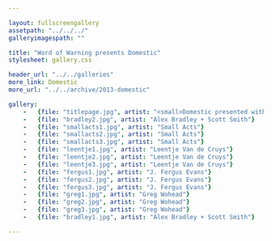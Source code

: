 ```yaml
---

layout: fullscreengallery
assetpath: "../../../"
galleryimagespath: ""

title: "Word of Warning presents Domestic"
stylesheet: gallery.css

header_url: "../../galleries"
more_link: Domestic
more_url: "../../archive/2013-domestic"

gallery:
    -   {file: "titlepage.jpg", artist: "<small>Domestic presented with Guinness Northern Counties, Z-arts + City Response Limited, November 2013</small>", show: "<small>Images copyright &copy;2013 Word of Warning</small>"}
    -   {file: "bradley2.jpg", artist: "Alex Bradley + Scott Smith"}
    -   {file: "smallacts1.jpg", artist: "Small Acts"}
    -   {file: "smallacts2.jpg", artist: "Small Acts"}
    -   {file: "smallacts3.jpg", artist: "Small Acts"}
    -   {file: "leentje1.jpg", artist: "Leentje Van de Cruys"}
    -   {file: "leentje2.jpg", artist: "Leentje Van de Cruys"}
    -   {file: "leentje3.jpg", artist: "Leentje Van de Cruys"}
    -   {file: "fergus1.jpg", artist: "J. Fergus Evans"}
    -   {file: "fergus2.jpg", artist: "J. Fergus Evans"}
    -   {file: "fergus3.jpg", artist: "J. Fergus Evans"}
    -   {file: "greg1.jpg", artist: "Greg Wohead"}
    -   {file: "greg2.jpg", artist: "Greg Wohead"}
    -   {file: "greg3.jpg", artist: "Greg Wohead"}
    -   {file: "bradley1.jpg", artist: "Alex Bradley + Scott Smith"}

---
```


